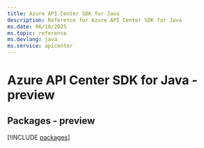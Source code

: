 ```yaml
---
title: Azure API Center SDK for Java
description: Reference for Azure API Center SDK for Java
ms.date: 06/10/2025
ms.topic: reference
ms.devlang: java
ms.service: apicenter
---
```

# Azure API Center SDK for Java - preview
## Packages - preview
[!INCLUDE [packages](api-center-index.md)]